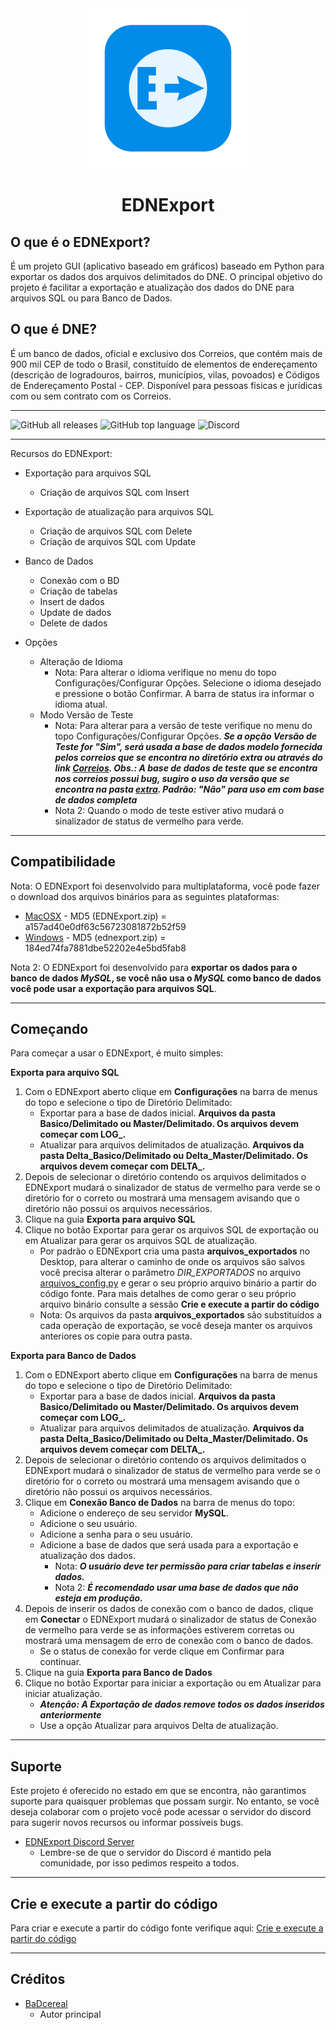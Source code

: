 <div align="center">
             <img src="imgs/ednexport.png" alt="EDNExport Logo" width="256" />
             <h1>EDNExport</h1>
</div>

## O que é o EDNExport?
É um projeto GUI (aplicativo baseado em gráficos) baseado em Python para exportar os dados dos arquivos delimitados do DNE.
O principal objetivo do projeto é facilitar a exportação e atualização dos dados do DNE
para arquivos SQL ou para Banco de Dados.

## O que é DNE?
É um banco de dados, oficial e exclusivo dos Correios, que contém mais de 900 mil CEP de todo o Brasil, constituído de elementos de endereçamento (descrição de logradouros, bairros, municípios, vilas, povoados) e Códigos de Endereçamento Postal - CEP. Disponível para pessoas físicas e jurídicas com ou sem contrato com os Correios.

----------

![GitHub all releases](https://img.shields.io/github/downloads/BaDcereal/EDNExport/total?color=white&style=plastic)
![GitHub top language](https://img.shields.io/github/languages/top/BaDcereal/EDNExport?color=4B8BBE&style=plastic) ![Discord](https://img.shields.io/discord/1105275075072102500?color=7289da&label=discord&style=plastic)

----------

Recursos do EDNExport:

* Exportação para arquivos SQL
    - Criação de arquivos SQL com Insert
* Exportação de atualização para arquivos SQL
    - Criação de arquivos SQL com Delete
    - Criação de arquivos SQL com Update

* Banco de Dados
    - Conexão com o BD
    - Criação de tabelas
    - Insert de dados
    - Update de dados
    - Delete de dados

* Opções
    - Alteração de Idioma
        - Nota: Para alterar o idioma verifique no menu do topo Configurações/Configurar Opções. Selecione o idioma desejado e pressione o botão Confirmar. A barra de status ira informar o idioma atual.
    - Modo Versão de Teste
        - Nota: Para alterar para a versão de teste verifique no menu do topo Configurações/Configurar Opções. ***Se a opção Versão de Teste for "Sim", será usada a base de dados modelo fornecida pelos correios que se encontra no diretório extra ou através do link [Correios](https://www.correios.com.br/enviar/marketing-direto/arquivos). Obs.: A base de dados de teste que se encontra nos correios possui bug, sugiro o uso da versão que se encontra na pasta [extra](./extra/). Padrão: "Não" para uso em com base de dados completa***
        - Nota 2: Quando o modo de teste estiver ativo mudará o sinalizador de status de vermelho para verde.
----------

## Compatibilidade

Nota: O EDNExport foi desenvolvido para multiplataforma, você pode fazer o download
dos arquivos binários para as seguintes plataformas:
* [MacOSX](./dist/MacOSX/EDNExport.zip) - MD5 (EDNExport.zip) = a157ad40e0df63c56723081872b52f59
* [Windows](./dist/Windows/ednexport.zip) - MD5 (ednexport.zip) = 184ed74fa7881dbe52202e4e5bd5fab8

Nota 2: O EDNExport foi desenvolvido para **exportar os dados para o banco de dados
_MySQL_, se você não usa o _MySQL_ como banco de dados você pode usar a exportação para
arquivos SQL**.

----------

## Começando

Para começar a usar o EDNExport, é muito simples:

**Exporta para arquivo SQL**

1. Com o EDNExport aberto clique em **Configurações** na barra de menus do topo e selecione o tipo de
Diretório Delimitado:
    - Exportar para a base de dados inicial. **Arquivos da pasta Basico/Delimitado ou Master/Delimitado. Os arquivos devem começar com LOG_.**
    - Atualizar para arquivos delimitados de atualização. **Arquivos da pasta Delta_Basico/Delimitado ou Delta_Master/Delimitado. Os arquivos devem começar com DELTA_.**
2. Depois de selecionar o diretório contendo os arquivos delimitados o EDNExport mudará o sinalizador
de status de vermelho para verde se o diretório for o correto ou mostrará uma mensagem avisando que o
diretório não possui os arquivos necessários.
3. Clique na guia **Exporta para arquivo SQL**
4. Clique no botão Exportar para gerar os arquivos SQL de exportação ou em Atualizar para gerar os 
arquivos SQL de atualização.
    - Por padrão o EDNExport cria uma pasta **arquivos_exportados** no Desktop, para alterar o caminho
    de onde os arquivos são salvos você precisa alterar o parâmetro _DIR_EXPORTADOS_ no arquivo 
    [arquivos_config.py](./src/arquivos_config.py) e gerar o seu próprio arquivo binário a partir do
    código fonte. Para mais detalhes de como gerar o seu próprio arquivo binário consulte a sessão 
    **Crie e execute a partir do código**
    - Nota: Os arquivos da pasta **arquivos_exportados** são substituídos a cada operação de exportação, se você deseja manter os arquivos anteriores os copie para outra pasta.

**Exporta para Banco de Dados**

1. Com o EDNExport aberto clique em **Configurações** na barra de menus do topo e selecione o tipo de
Diretório Delimitado:
    - Exportar para a base de dados inicial. **Arquivos da pasta Basico/Delimitado ou Master/Delimitado. Os arquivos devem começar com LOG_.**
    - Atualizar para arquivos delimitados de atualização. **Arquivos da pasta Delta_Basico/Delimitado ou Delta_Master/Delimitado. Os arquivos devem começar com DELTA_.**
2. Depois de selecionar o diretório contendo os arquivos delimitados o EDNExport mudará o sinalizador
de status de vermelho para verde se o diretório for o correto ou mostrará uma mensagem avisando que o
diretório não possui os arquivos necessários.
3. Clique em **Conexão Banco de Dados** na barra de menus do topo:
    - Adicione o endereço de seu servidor **MySQL**.
    - Adicione o seu usuário.
    - Adicione a senha para o seu usuário.
    - Adicione a base de dados que será usada para a exportação e atualização dos dados.
        - Nota: ***O usuário deve ter permissão para criar tabelas e inserir dados.***
        - Nota 2: ***É recomendado usar uma base de dados que não esteja em produção.***
4. Depois de inserir os dados de conexão com o banco de dados, clique em **Conectar** o EDNExport mudará o sinalizador de status de Conexão de vermelho para verde se as informações estiverem corretas ou mostrará uma mensagem de erro de conexão com o banco de dados.
    - Se o status de conexão for verde clique em Confirmar para continuar.
5. Clique na guia **Exporta para Banco de Dados**
6. Clique no botão Exportar para iniciar a exportação ou em Atualizar para iniciar atualização.
    - ***Atenção: A Exportação de dados remove todos os dados inseridos anteriormente***
    - Use a opção Atualizar para arquivos Delta de atualização.

----------

## Suporte

Este projeto é oferecido no estado em que se encontra, não garantimos suporte para quaisquer problemas que possam surgir. No entanto, se você deseja colaborar com o projeto você pode acessar o servidor do discord para sugerir novos recursos ou informar possíveis bugs.

* [EDNExport Discord Server](https://discord.gg/sMrhJjXAuU)
  * Lembre-se de que o servidor do Discord é mantido pela comunidade, por isso pedimos respeito a todos.

----------

## Crie e execute a partir do código

Para criar e execute a partir do código fonte verifique aqui: 
[Crie e execute a partir do código](./SOURCE.md)

----------

## Créditos

* [BaDcereal](https://github.com/BaDcereal)
  * Autor principal